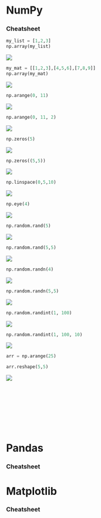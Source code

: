 # NumPy
### Cheatsheet
```python
my_list = [1,2,3]
np.array(my_list)
```
![](https://woosal.com/1337/chrome_DEZvy4LYpb.png)

```python
my_mat = [[1,2,3],[4,5,6],[7,8,9]]
np.array(my_mat)
```
![](https://woosal.com/1337/chrome_2QVPTIPBmS.png)

```python
np.arange(0, 11)
```
![](https://woosal.com/1337/chrome_Z95Oj5fkbR.png)

```python
np.arange(0, 11, 2)
```
![](https://woosal.com/1337/chrome_eQDTZDxPn5.png)

```python
np.zeros(5)
```
![](https://woosal.com/1337/chrome_8cnL9FrSIH.png)

```python
np.zeros((5,5))
```
![](https://woosal.com/1337/chrome_cnzID6MQM7.png)

```python
np.linspace(0,5,10)
```
![](https://woosal.com/1337/chrome_EZfEWLZPGC.png)

```python
np.eye(4)
```
![](https://woosal.com/1337/chrome_ox2avzgnTF.png)

```python
np.random.rand(5)
```
![](https://woosal.com/1337/chrome_LkkNB2lGvT.png)

```python
np.random.rand(5,5)
```
![](https://woosal.com/1337/chrome_sPbCoarucj.png)

```python
np.random.randn(4)
```
![](https://woosal.com/1337/chrome_FtBC35VWXL.png)

```python
np.random.randn(5,5)
```
![](https://woosal.com/1337/chrome_SqhTU5pJ1k.png)

```python
np.random.randint(1, 100)
```
![](https://woosal.com/1337/chrome_nX5kVnwXpu.png)

```python
np.random.randint(1, 100, 10)
```
![](https://woosal.com/1337/chrome_0jrT75ZIFQ.png)

```python
arr = np.arange(25)

arr.reshape(5,5)
```
![](https://woosal.com/1337/chrome_4w3Y4dx4Ea.png)

```python
```

```python
```

```python
```

```python
```

```python
```

```python
```

```python
```

```python
```

```python
```






# Pandas
### Cheatsheet

# Matplotlib
### Cheatsheet

#
###

#
###
